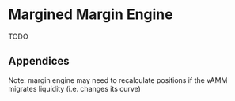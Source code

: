 # Margined Margin Engine

TODO

## Appendices

Note: margin engine may need to recalculate positions if the vAMM migrates liquidity (i.e. changes its curve)